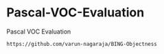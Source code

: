 # Pascal-VOC-Evaluation
 Pascal VOC Evaluation 

~~~
https://github.com/varun-nagaraja/BING-Objectness
~~~
